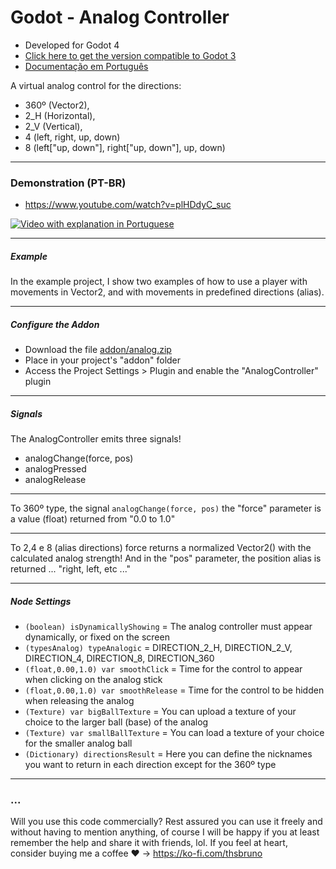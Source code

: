 # Godot - Analog Controller

- Developed for Godot 4
- [Click here to get the version compatible to Godot 3](https://github.com/thiagobruno/godot_analogcontroller/releases/tag/GodotV3)
- [Documentação em Português](README_PT-BR.md)

A virtual analog control for the directions:
- 360º (Vector2), 
- 2_H (Horizontal), 
- 2_V (Vertical), 
- 4 (left, right, up, down)
- 8 (left["up, down"], right["up, down"], up, down)

----------

### Demonstration (PT-BR)
- https://www.youtube.com/watch?v=plHDdyC_suc

[![Video with explanation in Portuguese](https://img.youtube.com/vi/plHDdyC_suc/0.jpg)](https://www.youtube.com/watch?v=plHDdyC_suc)

----------

##### Example
In the example project, I show two examples of how to use a player with movements in Vector2, and with movements in predefined directions (alias).

----------

##### Configure the Addon
- Download the file [addon/analog.zip](addon/analog_controller.zip)
- Place in your project's "addon" folder
- Access the Project Settings > Plugin and enable the "AnalogController" plugin

----------

##### Signals

The AnalogController emits three signals!

- analogChange(force, pos)
- analogPressed
- analogRelease

----------

To 360º type, the signal ```analogChange(force, pos)``` the "force" parameter is a value (float) returned from "0.0 to 1.0"

----------

To 2,4 e 8 (alias directions) force returns a normalized Vector2() with the calculated analog strength!
And in the "pos" parameter, the position alias is returned ... "right, left, etc ..."

----------

##### Node Settings


- ```(boolean) isDynamicallyShowing``` = The analog controller must appear dynamically, or fixed on the screen
- ```(typesAnalog) typeAnalogic``` = DIRECTION_2_H, DIRECTION_2_V, DIRECTION_4, DIRECTION_8, DIRECTION_360
- ```(float,0.00,1.0) var smoothClick``` = Time for the control to appear when clicking on the analog stick
- ```(float,0.00,1.0) var smoothRelease``` = Time for the control to be hidden when releasing the analog
- ```(Texture) var bigBallTexture``` = You can upload a texture of your choice to the larger ball (base) of the analog
- ```(Texture) var smallBallTexture``` = You can load a texture of your choice for the smaller analog ball
- ```(Dictionary) directionsResult``` = Here you can define the nicknames you want to return in each direction except for the 360º type

----------

### ...
Will you use this code commercially? Rest assured you can use it freely and without having to mention anything, of course I will be happy if you at least remember the help and share it with friends, lol. If you feel at heart, consider buying me a coffee :heart: -> https://ko-fi.com/thsbruno

